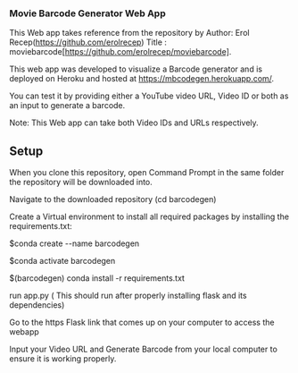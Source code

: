 ### Movie Barcode Generator Web App

This Web app takes reference from the repository by Author: Erol Recep(https://github.com/erolrecep)
Title : moviebarcode[https://github.com/erolrecep/moviebarcode].

This web app was developed to visualize a Barcode generator and is deployed on Heroku and hosted at https://mbcodegen.herokuapp.com/. 

You can test it by providing either a YouTube video URL, Video ID or both as an input to generate a barcode.

Note: This Web app can take both Video IDs and URLs respectively.

 
## Setup

When you clone this repository, open Command Prompt in the same folder the repository will be downloaded into.

Navigate to the downloaded repository (cd barcodegen)

Create a Virtual environment to install all required packages by installing the requirements.txt:

$conda create --name barcodegen

$conda activate barcodegen

$(barcodegen) conda install -r requirements.txt

run app.py ( This should run after properly installing flask and its dependencies)

Go to the https Flask link that comes up on your computer to access the webapp

Input your Video URL and Generate Barcode from your local computer to ensure it is working properly.


